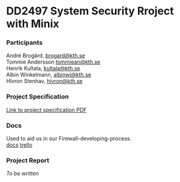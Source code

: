 # DD2497 System Security Rroject with Minix

### Participants

André Brogärd, brogard@kth.se  
Tommie Andersson tommiean@kth.se  
Henrik Kultala, kultala@kth.se  
Albin Winkelmann, albinwi@kth.se  
Hîvron Stenhav, hivron@kth.se

### Project Specification
[Link to project specification PDF](Group5_Project_Specification.pdf)

### Docs
Used to aid us in our Firewall-developing-process.  
[docs](docs.md)
[trello](https://trello.com/b/WNfCIHF4/project-board)

### Project Report
_To be written_